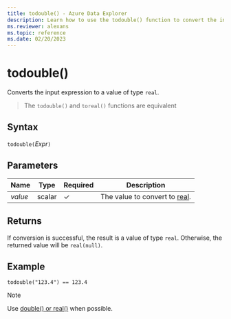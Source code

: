 ```yaml
---
title: todouble() - Azure Data Explorer
description: Learn how to use the todouble() function to convert the input expression to a value of type `real`.
ms.reviewer: alexans
ms.topic: reference
ms.date: 02/20/2023
---
```

# todouble()

Converts the input expression to a value of type `real`.

> The `todouble()` and `toreal()` functions are equivalent

## Syntax

`todouble(`*Expr*`)`

## Parameters

| Name | Type | Required | Description |
|--|--|--|--|
| *value* | scalar | &check; | The value to convert to [real](scalar-data-types/real.md).|

## Returns

If conversion is successful, the result is a value of type `real`. Otherwise, the returned value will be `real(null)`.

## Example

```kusto
todouble("123.4") == 123.4
```

> [!NOTE]
> Use [double() or real()](./scalar-data-types/real.md) when possible.
